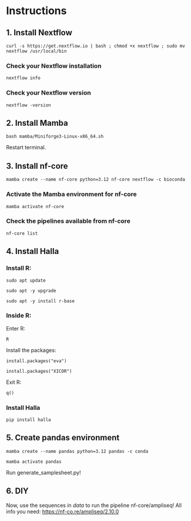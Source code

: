 # Instructions

## 1. Install Nextflow

`
curl -s https://get.nextflow.io | bash ; chmod +x nextflow ; sudo mv nextflow /usr/local/bin
`

### Check your Nextflow installation

`
nextflow info
`

### Check your Nextflow version

`
nextflow -version
`

## 2. Install Mamba 

`
bash mamba/Miniforge3-Linux-x86_64.sh
`

Restart terminal.

## 3. Install nf-core

`
mamba create --name nf-core python=3.12 nf-core nextflow -c bioconda
`

### Activate the Mamba environment for nf-core

`
mamba activate nf-core
`

### Check the pipelines available from nf-core

`
nf-core list
`

## 4. Install Halla

### Install R:

`
sudo apt update
`

`
sudo apt -y upgrade
`

`
sudo apt -y install r-base
`

### Inside R:


Enter R:

`
R
`

Install the packages:

`
install.packages("eva")
`

`
install.packages("XICOR")
`

Exit R:

`
q()
`

### Install Halla

`
pip install halla 
`


## 5. Create pandas environment  


`
mamba create --name pandas python=3.12 pandas -c conda
`

`
mamba activate pandas
`


Run generate_samplesheet.py!


## 6. DIY

Now, use the sequences in *data* to run the pipeline nf-core/ampliseq!
All info you need: https://nf-co.re/ampliseq/2.10.0

